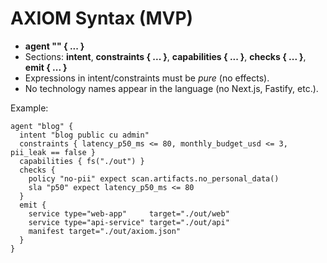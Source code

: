 
# AXIOM Syntax (MVP)

- **agent "<name>" { ... }**
- Sections: **intent**, **constraints { ... }**, **capabilities { ... }**, **checks { ... }**, **emit { ... }**
- Expressions in intent/constraints must be *pure* (no effects).
- No technology names appear in the language (no Next.js, Fastify, etc.).

Example:
```
agent "blog" {
  intent "blog public cu admin"
  constraints { latency_p50_ms <= 80, monthly_budget_usd <= 3, pii_leak == false }
  capabilities { fs("./out") }
  checks {
    policy "no-pii" expect scan.artifacts.no_personal_data()
    sla "p50" expect latency_p50_ms <= 80
  }
  emit {
    service type="web-app"     target="./out/web"
    service type="api-service" target="./out/api"
    manifest target="./out/axiom.json"
  }
}
```
